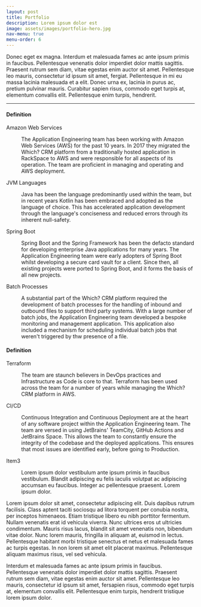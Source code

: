 ```yaml
---
layout: post
title: Portfolio
description: Lorem ipsum dolor est
image: assets/images/portfolio-hero.jpg
nav-menu: true
menu-order: 6
---
```


Donec eget ex magna. Interdum et malesuada fames ac ante ipsum primis in faucibus. Pellentesque venenatis dolor imperdiet dolor mattis sagittis. Praesent rutrum sem diam, vitae egestas enim auctor sit amet. Pellentesque leo mauris, consectetur id ipsum sit amet, fergiat. Pellentesque in mi eu massa lacinia malesuada et a elit. Donec urna ex, lacinia in purus ac, pretium pulvinar mauris. Curabitur sapien risus, commodo eget turpis at, elementum convallis elit. Pellentesque enim turpis, hendrerit.

<hr/>

<div class="row 200%">
	<div class="6u 12u$(medium)">
        <h4>Definition</h4>
        <dl>
            <dt>Amazon Web Services</dt>
            <dd>
                <p>The Application Engineering team has been working with Amazon Web Services (AWS) for the past 10 years. In 2017 they migrated the Which? CRM platform from a traditionally hosted application in RackSpace to AWS and were responsible for all aspects of its operation. The team are proficient in managing and 
                 operating and AWS deployment.</p>
            </dd>
            <dt>JVM Languages</dt>
            <dd>
                <p>Java has been the language predominantly used within the team, but in recent years Kotlin has been embraced and adopted as the language of choice. This has accelerated application development through the language's conciseness and reduced errors through its inherent null-safety.</p>
            </dd>
            <dt>Spring Boot</dt>
            <dd>
                <p>Spring Boot and the Spring Framework has been the defacto standard for developing enterprise Java applications for many years. The Application Engineering team were early adopters of Spring Boot whilst developing a secure card vault for a client. Since then, all existing projects were ported to Spring Boot, and it forms the basis of all new projects.</p>
            </dd>
             <dt>Batch Processes</dt>
            <dd>
                <p>A substantial part of the Which? CRM platform required the development of batch processes for the handling of inbound and outbound files to support third party systems. With a large number of batch jobs, the Application Engineering team developed a bespoke monitoring and management application. This application also included a mechanism for scheduling individual batch jobs that weren't triggered by thw presence of a file.</p>
            </dd>
        </dl>
    </div>
	<div class="6u 12u$(medium)">
        <h4>Definition</h4>
        <dl>
            <dt>Terraform</dt>
            <dd>
                <p>The team are staunch believers in DevOps practices and Infrastructure as Code is core to that. Terraform has been used   across the team for a number of years while managing the Which? CRM platform in AWS.</p>
            </dd>
            <dt>CI/CD</dt>
            <dd>
                <p>Continuous Integration and Continuous Deployment are at the heart of any software project within the Application Engineering team. The team are versed in using JetBrains' TeamCity, GitHub Actions and JetBrains Space. This allows the team to constantly ensure the integrity of the codebase and the deployed applications. This ensures that most issues are identified early, before going to Production.</p>
            </dd>
            <dt>Item3</dt>
            <dd>
                <p>Lorem ipsum dolor vestibulum ante ipsum primis in faucibus vestibulum. Blandit adipiscing eu felis iaculis volutpat ac adipiscing accumsan eu faucibus. Integer ac pellentesque praesent. Lorem ipsum dolor.</p>
            </dd>
        </dl>
    </div>
</div>



Lorem ipsum dolor sit amet, consectetur adipiscing elit. Duis dapibus rutrum facilisis. Class aptent taciti sociosqu ad litora torquent per conubia nostra, per inceptos himenaeos. Etiam tristique libero eu nibh porttitor fermentum. Nullam venenatis erat id vehicula viverra. Nunc ultrices eros ut ultricies condimentum. Mauris risus lacus, blandit sit amet venenatis non, bibendum vitae dolor. Nunc lorem mauris, fringilla in aliquam at, euismod in lectus. Pellentesque habitant morbi tristique senectus et netus et malesuada fames ac turpis egestas. In non lorem sit amet elit placerat maximus. Pellentesque aliquam maximus risus, vel sed vehicula.

Interdum et malesuada fames ac ante ipsum primis in faucibus. Pellentesque venenatis dolor imperdiet dolor mattis sagittis. Praesent rutrum sem diam, vitae egestas enim auctor sit amet. Pellentesque leo mauris, consectetur id ipsum sit amet, fersapien risus, commodo eget turpis at, elementum convallis elit. Pellentesque enim turpis, hendrerit tristique lorem ipsum dolor.
